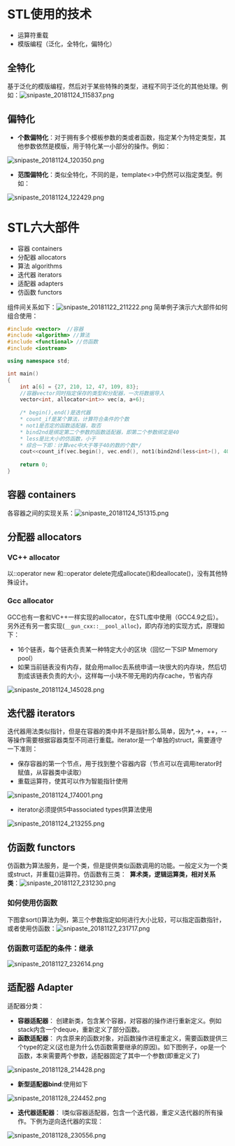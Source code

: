 
# STL使用的技术
- 运算符重载
- 模版编程（泛化，全特化，偏特化）

## 全特化
基于泛化的模版编程，然后对于某些特殊的类型，进程不同于泛化的其他处理。例如：![snipaste_20181124_115837.png](.assets/1577634342818-72d1d5cc-36a6-4536-b864-f85978c6b9f4.png)


## 偏特化

- **个数偏特化**：对于拥有多个模板参数的类或者函数，指定某个为特定类型，其他参数依然是模版，用于特化某一小部分的操作。例如：

![snipaste_20181124_120350.png](.assets/1577634366358-4e1ac265-c877-4313-91c3-feb1221fec08.png)

- **范围偏特化**：类似全特化，不同的是，template<>中仍然可以指定类型。例如：

![snipaste_20181124_122429.png](.assets/1577634384730-8fd8eb27-b29f-463f-b643-9172121cf933.png)


# STL六大部件

- 容器 containers
- 分配器 allocators
- 算法 algorithms
- 迭代器 iterators
- 适配器 adapters
- 仿函数 functors


组件间关系如下：![snipaste_20181122_211222.png](.assets/1577634403339-5448bc89-f0b6-4a79-aa18-77c686a07a00.png)
简单例子演示六大部件如何组合使用：
```cpp
#include <vector>  //容器
#include <algorithm> //算法
#include <functional> //仿函数
#include <iostream>

using namespace std;

int main()
{
    int a[6] = {27, 210, 12, 47, 109, 83};
    //容器vector同时指定保存的类型和分配器，一次将数据导入
    vector<int, allocator<int>> vec(a, a+6);
    
    /* begin(),end()是迭代器
    * count_if是某个算法，计算符合条件的个数
    * not1是否定的函数适配器，取否
    * bind2nd是绑定第二个参数的函数适配器，即第二个参数绑定是40
    * less是比大小的仿函数，小于
    * 综合一下即：计算vec中大于等于40的数的个数*/
    cout<<count_if(vec.begin(), vec.end(), not1(bind2nd(less<int>(), 40))); 
    
    return 0;
}
```



## 容器 containers
各容器之间的实现关系：![snipaste_20181124_151315.png](.assets/1577634433768-02faae4b-5a01-40fa-a77e-8f215e971370.png)


## 分配器 allocators

### VC++ allocator
以::operator new 和::operator delete完成allocate()和deallocate()，没有其他特殊设计。

### Gcc allocator
GCC也有一套和VC++一样实现的allocator，在STL库中使用（GCC4.9之后）。另外还有另一套实现(`__gun_cxx::__pool_alloc`)，即内存池的实现方式，原理如下：

- 16个链表，每个链表负责某一种特定大小的区块（回忆一下SIP Mmemory pool）
- 如果当前链表没有内存，就会用malloc去系统申请一块很大的内存块，然后切割成该链表负责的大小，这样每一小块不带无用的内存cache，节省内存

![snipaste_20181124_145028.png](.assets/1577634472628-0c69a191-9983-4f4d-a89e-3ac4f50c16fb.png)


## 迭代器 iterators
迭代器用法类似指针，但是在容器的类中并不是指针那么简单，因为*,->，++，--等操作需要根据容器类型不同进行重载。iterator是一个单独的struct，需要遵守一下准则：

- 保存容器的第一个节点，用于找到整个容器内容（节点可以在调用iterator时赋值，从容器类中读取）
- 重载运算符，使其可以作为智能指针使用

![snipaste_20181124_174001.png](.assets/1577634490710-b3c499c2-bb32-4bd4-817a-ee782f943db6.png)

- iterator必须提供5中associated types供算法使用

![snipaste_20181124_213255.png](.assets/1577634503611-170812ae-c209-4a14-81e3-d604f031287d.png)

## 仿函数 functors
仿函数为算法服务，是一个类，但是提供类似函数调用的功能。一般定义为一个类或struct，并重载()运算符。仿函数有三类：  **算术类，逻辑运算类，相对关系类**：![snipaste_20181127_231230.png](.assets/1577634536690-42762d28-f7c4-4dd1-b45c-2b74027625ba.png)


### 如何使用仿函数
下图拿sort()算法为例，第三个参数指定如何进行大小比较，可以指定函数指针，或者使用仿函数：![snipaste_20181127_231717.png](.assets/1577634567705-56f429c7-49b5-4bdb-86f0-239d395fc2d6.png)


### 仿函数可适配的条件：继承
![snipaste_20181127_232614.png](.assets/1577634582557-9932068e-5faf-42ce-831d-33c1e3fa717d.png)

## 适配器 Adapter
适配器分类：

- **容器适配器**： 创建新类，包含某个容器，对容器的操作进行重新定义。例如stack内含一个deque，重新定义了部分函数。
- **函数适配器**： 内含原来的函数对象，对函数操作进程重定义，需要函数提供三个type的定义(这也是为什么仿函数需要继承的原因)。如下图例子，op是一个函数，本来需要两个参数，适配器固定了其中一个参数(即重定义了)

![snipaste_20181128_214428.png](.assets/1577634608689-dfb28eb3-8eba-4c46-82da-d8049ecc2457.png)

- **新型适配器bind**:使用如下

![snipaste_20181128_224452.png](.assets/1577634633604-ee344406-f5c2-4e2c-a279-876689a1688a.png)

- **迭代器适配器**： l类似容器适配器，包含一个迭代器，重定义迭代器的所有操作。下例为逆向迭代器的实现：

![snipaste_20181128_230556.png](.assets/1577634669918-3940a342-2bcc-4eb5-a922-0eacd467d28a.png)
